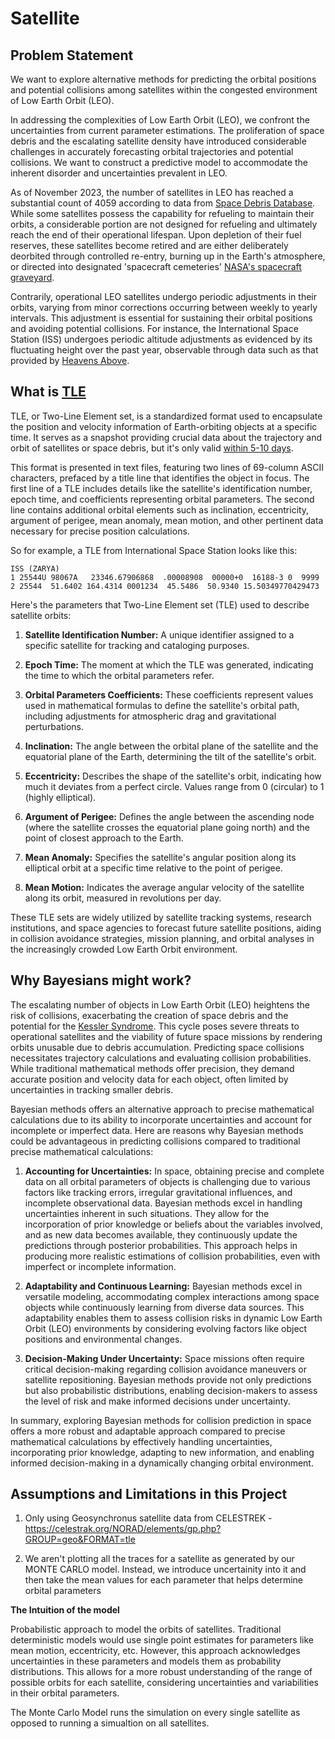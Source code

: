 # Satellite

## Problem Statement

We want to explore alternative methods for predicting the orbital positions and potential collisions among satellites within the congested environment of Low Earth Orbit (LEO).

In addressing the complexities of Low Earth Orbit (LEO), we confront the uncertainties from current parameter estimations. The proliferation of space debris and the escalating satellite density have introduced considerable challenges in accurately forecasting orbital trajectories and potential collisions. We want to construct a predictive model to accommodate the inherent disorder and uncertainties prevalent in LEO.

As of November 2023, the number of satellites in LEO has reached a substantial count of 4059 according to data from [Space Debris Database](https://space.oscar.wmo.int/satellites). While some satellites possess the capability for refueling to maintain their orbits, a considerable portion are not designed for refueling and ultimately reach the end of their operational lifespan. Upon depletion of their fuel reserves, these satellites become retired and are either deliberately deorbited through controlled re-entry, burning up in the Earth's atmosphere, or directed into designated 'spacecraft cemeteries' [NASA's spacecraft graveyard](https://spaceplace.nasa.gov/spacecraft-graveyard/en/).

Contrarily, operational LEO satellites undergo periodic adjustments in their orbits, varying from minor corrections occurring between weekly to yearly intervals. This adjustment is essential for sustaining their orbital positions and avoiding potential collisions. For instance, the International Space Station (ISS) undergoes periodic altitude adjustments as evidenced by its fluctuating height over the past year, observable through data such as that provided by [Heavens Above](https://www.heavens-above.com/IssHeight.aspx).


## What is [TLE](https://en.wikipedia.org/wiki/Two-line_element_set)
TLE, or Two-Line Element set, is a standardized format used to encapsulate the position and velocity information of Earth-orbiting objects at a specific time. It serves as a snapshot providing crucial data about the trajectory and orbit of satellites or space debris, but it's only valid [within 5-10 days](https://service.eumetsat.int/tle/#:~:text=METOP%2C%20NOAA%2C%20SUOMI%20TLEs&text=Their%20validity%20arc%20spans%20from,similar%20accuracy%20for%20several%20weeks.).

This format is presented in text files, featuring two lines of 69-column ASCII characters, prefaced by a title line that identifies the object in focus. The first line of a TLE includes details like the satellite's identification number, epoch time, and coefficients representing orbital parameters. The second line contains additional orbital elements such as inclination, eccentricity, argument of perigee, mean anomaly, mean motion, and other pertinent data necessary for precise position calculations.


So for example, a TLE from International Space Station looks like this:
```
ISS (ZARYA)             
1 25544U 98067A   23346.67906868  .00008908  00000+0  16188-3 0  9999
2 25544  51.6402 164.4314 0001234  45.5486  50.9340 15.50349770429473
```

Here's the parameters that Two-Line Element set (TLE) used to describe satellite orbits:

1. **Satellite Identification Number:** A unique identifier assigned to a specific satellite for tracking and cataloging purposes.

2. **Epoch Time:** The moment at which the TLE was generated, indicating the time to which the orbital parameters refer.

3. **Orbital Parameters Coefficients:** These coefficients represent values used in mathematical formulas to define the satellite's orbital path, including adjustments for atmospheric drag and gravitational perturbations.

4. **Inclination:** The angle between the orbital plane of the satellite and the equatorial plane of the Earth, determining the tilt of the satellite's orbit.

5. **Eccentricity:** Describes the shape of the satellite's orbit, indicating how much it deviates from a perfect circle. Values range from 0 (circular) to 1 (highly elliptical).

6. **Argument of Perigee:** Defines the angle between the ascending node (where the satellite crosses the equatorial plane going north) and the point of closest approach to the Earth.

7. **Mean Anomaly:** Specifies the satellite's angular position along its elliptical orbit at a specific time relative to the point of perigee.

8. **Mean Motion:** Indicates the average angular velocity of the satellite along its orbit, measured in revolutions per day.

These TLE sets are widely utilized by satellite tracking systems, research institutions, and space agencies to forecast future satellite positions, aiding in collision avoidance strategies, mission planning, and orbital analyses in the increasingly crowded Low Earth Orbit environment.

## Why Bayesians might work?

The escalating number of objects in Low Earth Orbit (LEO) heightens the risk of collisions, exacerbating the creation of space debris and the potential for the [Kessler Syndrome](https://www.space.com/kessler-syndrome-space-debris#:~:text=The%20Kessler%20Syndrome%20is%20a,satellites%2C%20astronauts%20and%20mission%20planners.). This cycle poses severe threats to operational satellites and the viability of future space missions by rendering orbits unusable due to debris accumulation. Predicting space collisions necessitates trajectory calculations and evaluating collision probabilities. While traditional mathematical methods offer precision, they demand accurate position and velocity data for each object, often limited by uncertainties in tracking smaller debris.

Bayesian methods offers an alternative approach to precise mathematical calculations due to its ability to incorporate uncertainties and account for incomplete or imperfect data. Here are reasons why Bayesian methods could be advantageous in predicting collisions compared to traditional precise mathematical calculations:

1. **Accounting for Uncertainties:** In space, obtaining precise and complete data on all orbital parameters of objects is challenging due to various factors like tracking errors, irregular gravitational influences, and incomplete observational data. Bayesian methods excel in handling uncertainties inherent in such situations. They allow for the incorporation of prior knowledge or beliefs about the variables involved, and as new data becomes available, they continuously update the predictions through posterior probabilities. This approach helps in producing more realistic estimations of collision probabilities, even with imperfect or incomplete information.

2. **Adaptability and Continuous Learning:** Bayesian methods excel in versatile modeling, accommodating complex interactions among space objects while continuously learning from diverse data sources. This adaptability enables them to assess collision risks in dynamic Low Earth Orbit (LEO) environments by considering evolving factors like object positions and environmental changes.

3. **Decision-Making Under Uncertainty:** Space missions often require critical decision-making regarding collision avoidance maneuvers or satellite repositioning. Bayesian methods provide not only predictions but also probabilistic distributions, enabling decision-makers to assess the level of risk and make informed decisions under uncertainty.

In summary, exploring Bayesian methods for collision prediction in space offers a more robust and adaptable approach compared to precise mathematical calculations by effectively handling uncertainties, incorporating prior knowledge, adapting to new information, and enabling informed decision-making in a dynamically changing orbital environment.

## Assumptions and Limitations in this Project

1. Only using Geosynchronus satellite data from CELESTREK - https://celestrak.org/NORAD/elements/gp.php?GROUP=geo&FORMAT=tle

2. We aren't plotting all the traces for a satellite as generated by our MONTE CARLO model. Instead, we introduce uncertainity into it and then take the mean values for each parameter that helps determine orbital parameters

**The Intuition of the model**

Probabilistic approach to model the orbits of satellites. Traditional deterministic models would use single point estimates for parameters like mean motion, eccentricity, etc. However, this approach acknowledges uncertainties in these parameters and models them as probability distributions. This allows for a more robust understanding of the range of possible orbits for each satellite, considering uncertainties and variabilities in their orbital parameters.

The Monte Carlo Model runs the simulation on every single satellite as opposed to running a simualtion on all satellites.
